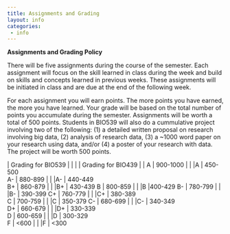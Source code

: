 ```yaml
---
title: Assignments and Grading
layout: info
categories:
 - info
---
```


**Assignments and Grading Policy**

There will be five assignments during the course of the semester.  Each assignment will focus on the skill learned in class during the week and build on skills and concepts learned in previous weeks. These assignments will be initiated in class and are due at the end of the following week. 

For each assignment you will earn points. The more points you have earned, the more you have learned. Your grade will be based on the total number of points you accumulate during the semester. Assignments will be worth a total of 500 points. Students in BIO539 will also do a cummulative project involving two of the following: (1) a detailed written proposal on research involving big data, (2) analysis of research data, (3) a ~1000 word paper on your research using data, and/or (4) a poster of your research with data. The project will be worth 500 points.

| Grading for BIO539  | | | | Grading for BIO439  | |
A | 900-1000 | | |A | 450-500  
A- | 880-899 | | |A- | 440-449  
B+ | 860-879  | | |B+ | 430-439 
B | 800-859  | | |B |400-429 
B- | 780-799  | | |B- | 390-399 
C+ | 760-779  | | |C+ | 380-389  
C | 700-759  | | |C | 350-379 
C- | 680-699  | | |C- | 340-349  
D+ | 660-679  | | |D+ | 330-339  
D | 600-659   | | |D | 300-329  
F | <600  | | |F | <300




 
 
 

 
